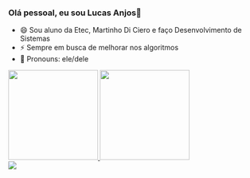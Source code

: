 ### Olá pessoal, eu sou Lucas Anjos👋


- 😄 Sou aluno da Etec, Martinho Di Ciero e faço Desenvolvimento de Sistemas
- ⚡ Sempre em busca de melhorar nos algoritmos
- 👯 Pronouns: ele/dele

<div>
  <a href="https://github.com/lucasnjos">
  <img height="180em" src="https://github-readme-stats.vercel.app/api?username=lucasnjos&show_icons=true&theme=dracul&include_all_commits=true&count_private=true"/>
    <img height="180em" src="https://github-redame-stats.vercel.app/api?top-langs/?username=lucasnjos&layout=compact&langs_count=16&theme-dracula"/>
<div> 
  <a href = "mailto:giovanni2007pfv@gmail.com"><img src="https://img.shields.io/badge/-Gmail-%23333?style=for-the-badge&logo=gmail&logoColor=blue" target="_blank"></a>
